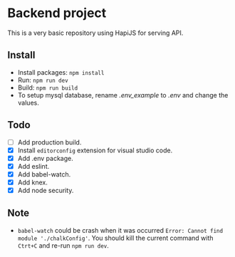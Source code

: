 # Backend project

This is a very basic repository using HapiJS for serving API.

## Install

- Install packages: `npm install`
- Run: `npm run dev`
- Build: `npm run build`
- To setup mysql database, rename *.env_example* to *.env* and change the values.

## Todo

- [ ] Add production build.
- [x] Install `editorconfig` extension for visual studio code.
- [x] Add .env package.
- [x] Add eslint.
- [x] Add babel-watch.
- [x] Add knex.
- [x] Add node security.

## Note

- `babel-watch` could be crash when it was occurred `Error: Cannot find module './chalkConfig'`. You should kill the current command with `Ctrt+C` and re-run `npm run dev`.
